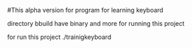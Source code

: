 #This alpha version for program for learning keyboard

directory bbuild have binary and more for running this project

for run this project ./trainigkeyboard

